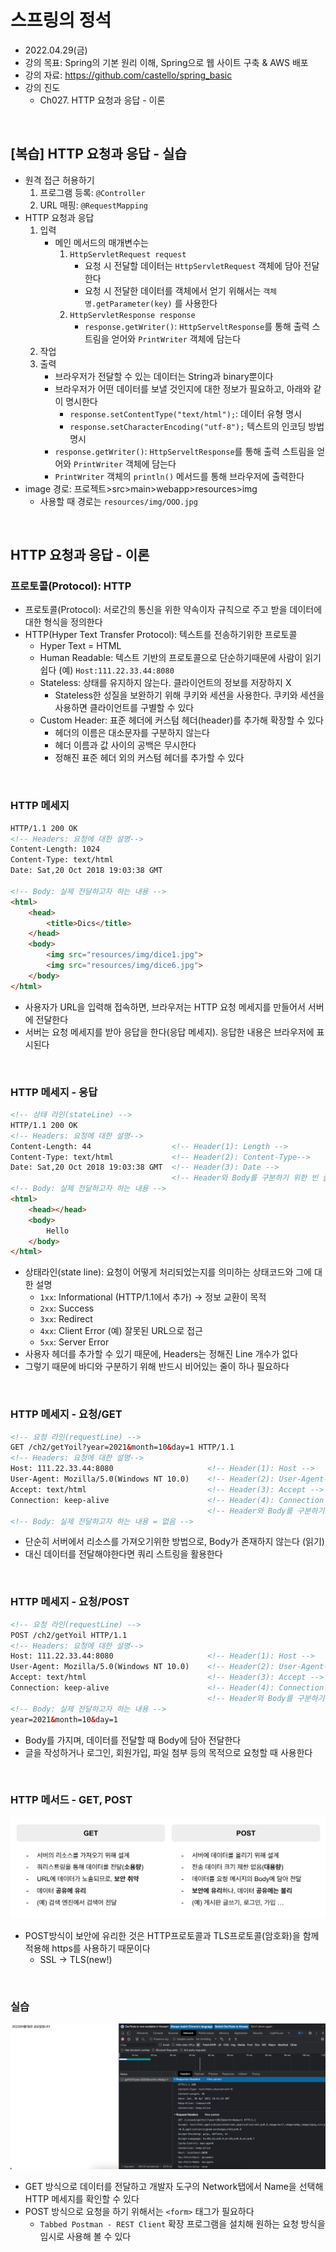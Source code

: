# 스프링의 정석
- 2022.04.29(금)
- 강의 목표: Spring의 기본 원리 이해, Spring으로 웹 사이트 구축 & AWS 배포
- 강의 자료: https://github.com/castello/spring_basic
- 강의 진도 
	- Ch027. HTTP 요청과 응답 - 이론

<br>

## [복습] HTTP 요청과 응답 - 실습
- 원격 접근 허용하기
	1. 프로그램 등록: `@Controller`
	2. URL 매핑: `@RequestMapping`
- HTTP 요청과 응답
	1. 입력
		- 메인 메서드의 매개변수는 
			1. `HttpServletRequest request` 
				- 요청 시 전달할 데이터는 `HttpServletRequest` 객체에 담아 전달한다
				- 요청 시 전달한 데이터를 객체에서 얻기 위해서는 `객체명.getParameter(key)` 를 사용한다
			2. `HttpServletResponse response`
				- `response.getWriter()`: `HttpServeltResponse`를 통해 출력 스트림을 얻어와 `PrintWriter` 객체에 담는다 
	2. 작업
	3. 출력 
		- 브라우저가 전달할 수 있는 데이터는 String과 binary뿐이다
		- 브라우저가 어떤 데이터를 보낼 것인지에 대한 정보가 필요하고, 아래와 같이 명시한다
			- `response.setContentType("text/html");`: 데이터 유형 명시
			- `response.setCharacterEncoding("utf-8");` 텍스트의 인코딩 방법 명시 
		- `response.getWriter()`: `HttpServeltResponse`를 통해 출력 스트림을 얻어와 `PrintWriter` 객체에 담는다 
		- `PrintWriter` 객체의 `println()` 메서드를 통해 브라우저에 출력한다 
- image 경로: 프로젝트>src>main>webapp>resources>img 
	- 사용할 때 경로는 `resources/img/OOO.jpg`

<br>

## HTTP 요청과 응답 - 이론
### 프로토콜(Protocol): HTTP
- 프로토콜(Protocol): 서로간의 통신을 위한 약속이자 규칙으로 주고 받을 데이터에 대한 형식을 정의한다
- HTTP(Hyper Text Transfer Protocol): 텍스트를 전송하기위한 프로토콜
	- Hyper Text = HTML
	- Human Readable: 텍스트 기반의 프로토콜으로 단순하기때문에 사람이 읽기 쉽다 (예) `Host:111.22.33.44:8080`
	- Stateless: 상태를 유지하지 않는다. 클라이언트의 정보를 저장하지 X
		- Stateless한 성질을 보완하기 위해 쿠키와 세션을 사용한다. 쿠키와 세션을 사용하면 클라이언트를 구별할 수 있다
	- Custom Header: 표준 헤더에 커스텀 헤더(header)를 추가해 확장할 수 있다
		- 헤더의 이름은 대소문자를 구분하지 않는다
		- 헤더 이름과 값 사이의 공백은 무시한다
		- 정해진 표준 헤더 외의 커스텀 헤더를 추가할 수 있다

<br>

### HTTP 메세지
```html
HTTP/1.1 200 OK	
<!-- Headers: 요청에 대한 설명-->
Content-Length: 1024
Content-Type: text/html
Date: Sat,20 Oct 2018 19:03:38 GMT

<!-- Body: 실제 전달하고자 하는 내용 -->
<html>
	<head>
		<title>Dics</title>
	</head>
	<body>
		<img src="resources/img/dice1.jpg">
		<img src="resources/img/dice6.jpg">
	</body>
</html>
```
- 사용자가 URL을 입력해 접속하면, 브라우저는 HTTP 요청 메세지를 만들어서 서버에 전달한다
- 서버는 요청 메세지를 받아 응답을 한다(응답 메세지). 응답한 내용은 브라우저에 표시된다

<br>

### HTTP 메세지 - 응답
```html
<!-- 상태 라인(stateLine) -->
HTTP/1.1 200 OK						
<!-- Headers: 요청에 대한 설명-->
Content-Length: 44					<!-- Header(1): Length -->
Content-Type: text/html				<!-- Header(2): Content-Type-->
Date: Sat,20 Oct 2018 19:03:38 GMT	<!-- Header(3): Date -->
									<!-- Header와 Body를 구분하기 위한 빈 줄-->
<!-- Body: 실제 전달하고자 하는 내용 -->
<html>
	<head></head>
	<body>
		Hello
	</body>
</html>
```
- 상태라인(state line): 요청이 어떻게 처리되었는지를 의미하는 상태코드와 그에 대한 설명
	- `1xx`: Informational (HTTP/1.1에서 추가) → 정보 교환이 목적
	- `2xx`: Success
	- `3xx`: Redirect	
	- `4xx`: Client Error (예) 잘못된 URL으로 접근 
	- `5xx`: Server Error 
- 사용자 헤더를 추가할 수 있기 때문에, Headers는 정해진 Line 개수가 없다
- 그렇기 때문에 바디와 구분하기 위해 반드시 비어있는 줄이 하나 필요하다

<br>

### HTTP 메세지 - 요청/GET
```html
<!-- 요청 라인(requestLine) -->
GET /ch2/getYoil?year=2021&month=10&day=1 HTTP/1.1					
<!-- Headers: 요청에 대한 설명-->
Host: 111.22.33.44:8080						<!-- Header(1): Host -->
User-Agent: Mozilla/5.0(Windows NT 10.0)	<!-- Header(2): User-Agent-->
Accept: text/html							<!-- Header(3): Accept -->
Connection: keep-alive						<!-- Header(4): Connection -->
											<!-- Header와 Body를 구분하기 위한 빈 줄-->
<!-- Body: 실제 전달하고자 하는 내용 = 없음 -->
```
- 단순히 서버에서 리소스를 가져오기위한 방법으로, Body가 존재하지 않는다 (읽기)
- 대신 데이터를 전달해야한다면 쿼리 스트링을 활용한다

<br>

### HTTP 메세지 - 요청/POST
```html
<!-- 요청 라인(requestLine) -->
POST /ch2/getYoil HTTP/1.1					
<!-- Headers: 요청에 대한 설명-->
Host: 111.22.33.44:8080						<!-- Header(1): Host -->
User-Agent: Mozilla/5.0(Windows NT 10.0)	<!-- Header(2): User-Agent-->
Accept: text/html							<!-- Header(3): Accept -->
Connection: keep-alive						<!-- Header(4): Connection -->
											<!-- Header와 Body를 구분하기 위한 빈 줄-->
<!-- Body: 실제 전달하고자 하는 내용 -->
year=2021&month=10&day=1
```
- Body를 가지며, 데이터를 전달할 때 Body에 담아 전달한다
- 글을 작성하거나 로그인, 회원가입, 파일 첨부 등의 목적으로 요청할 때 사용한다 

<br>

### HTTP 메서드 - GET, POST

<img src="../img/ch027_1.png" alt="ch027_1.png">

- POST방식이 보안에 유리한 것은 HTTP프로토콜과 TLS프로토콜(암호화)을 함께 적용해 https를 사용하기 때문이다
	- SSL → TLS(new!)

<br>

### 실습

<img src="../img/ch027_2.png" alt="ch027_2.png">

- GET 방식으로 데이터를 전달하고 개발자 도구의 Network탭에서 Name을 선택해 HTTP 메세지를 확인할 수 있다
- POST 방식으로 요청을 하기 위해서는 `<form>` 태그가 필요하다
	- `Tabbed Postman - REST Client` 확장 프로그램을 설치해 원하는 요청 방식을 임시로 사용해 볼 수 있다